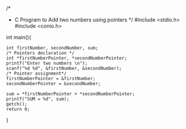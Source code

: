 /*
* C Program to Add two numbers using pointers
*/
#include <stdio.h>
#include <conio.h>
 
int main(){
     
    int firstNumber, secondNumber, sum;
    /* Pointers declaration */
    int *firstNumberPointer, *secondNumberPointer;
    printf("Enter two numbers \n");
    scanf("%d %d", &firstNumber, &secondNumber);
    /* Pointer assignment*/
    firstNumberPointer = &firstNumber;
    secondNumberPointer = &secondNumber;
     
    sum = *firstNumberPointer + *secondNumberPointer;
    printf("SUM = %d", sum);
    getch();
    return 0;
}
